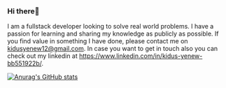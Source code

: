 ### Hi there👋 

 I am a fullstack developer looking to solve real world problems. I have a passion for 
 learning and sharing my knowledge as publicly as possible. If you find value in
 something I have done, please contact me on kidusyenew12@gmail.com.
 In case you want to get in touch also you can check out my linkedin at https://www.linkedin.com/in/kidus-yenew-bb551922b/.
 
 [![Anurag's GitHub stats](https://github-readme-stats.vercel.app/api?username=kidus1229)](https://github.com/anuraghazra/github-readme-stats)

